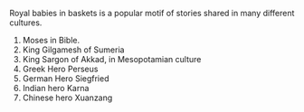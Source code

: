 Royal babies in baskets is a popular motif of stories shared in many different cultures. 
1. Moses in Bible. 
2. King Gilgamesh of Sumeria
3. King Sargon of Akkad, in Mesopotamian culture
4. Greek Hero Perseus
5. German Hero Siegfried
6. Indian hero Karna
7. Chinese hero Xuanzang
